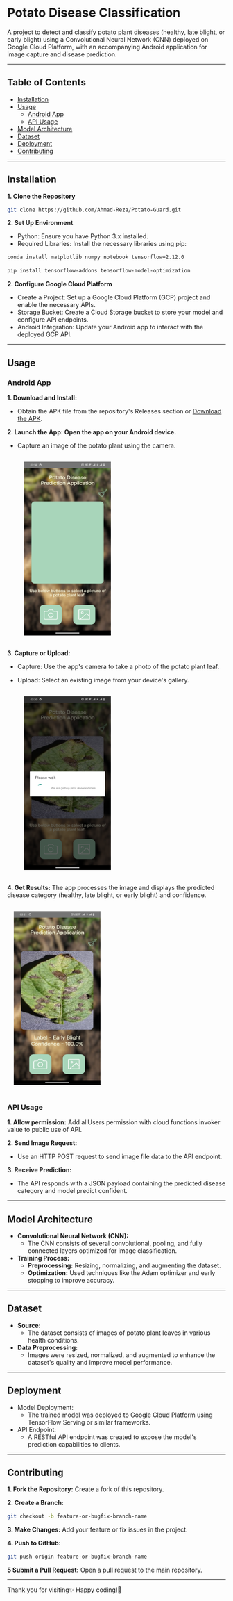 # Potato Disease Classification

A project to detect and classify potato plant diseases (healthy, late blight, or early blight) using a Convolutional Neural Network (CNN) deployed on Google Cloud Platform, with an accompanying Android application for image capture and disease prediction.

---

## Table of Contents
- [Installation](#installation)
- [Usage](#usage)
  - [Android App](#android-app)
  - [API Usage](#api-usage)
- [Model Architecture](#model-architecture)
- [Dataset](#dataset)
- [Deployment](#deployment)
- [Contributing](#contributing)

---

## Installation

**1. Clone the Repository**
```bash
git clone https://github.com/Ahmad-Reza/Potato-Guard.git
```

**2. Set Up Environment**
- Python: Ensure you have Python 3.x installed.
- Required Libraries: Install the necessary libraries using pip:
```bash
conda install matplotlib numpy notebook tensorflow=2.12.0
```
```bash
pip install tensorflow-addons tensorflow-model-optimization
```
**2. Configure Google Cloud Platform**
- Create a Project: Set up a Google Cloud Platform (GCP) project and enable the necessary APIs.
- Storage Bucket: Create a Cloud Storage bucket to store your model and configure API endpoints.
- Android Integration: Update your Android app to interact with the deployed GCP API.

---

## Usage
### Android App
**1. Download and Install:**
- Obtain the APK file from the repository's Releases section or [Download the APK](https://github.com/Ahmad-Reza/Potato-Guard/releases/download/v1.0.0/app-debug.apk).

**2. Launch the App: Open the app on your Android device.**
- Capture an image of the potato plant using the camera.

  <img src="https://raw.githubusercontent.com/Ahmad-Reza/Potato-Guard/refs/heads/main/extras/first.png" style="padding:15px" height="400" width="200">

**3. Capture or Upload:**
- Capture: Use the app's camera to take a photo of the potato plant leaf.
- Upload: Select an existing image from your device's gallery.

  <img src="https://raw.githubusercontent.com/Ahmad-Reza/Potato-Guard/refs/heads/main/extras/processing.png" style="padding:15px" height="400" width="200">

**4. Get Results:** The app processes the image and displays the predicted disease category (healthy, late blight, or early blight) and confidence.

  <img src="https://raw.githubusercontent.com/Ahmad-Reza/Potato-Guard/refs/heads/main/extras/result.png" style="padding:15px" height="400" width="200">  

### API Usage
**1. Allow permission:** Add allUsers permission with cloud functions invoker value to public use of API.

**2. Send Image Request:**
- Use an HTTP POST request to send image file data to the API endpoint.

**3. Receive Prediction:**
- The API responds with a JSON payload containing the predicted disease category and model predict confident.

---

## Model Architecture
- **Convolutional Neural Network (CNN):**
  - The CNN consists of several convolutional, pooling, and fully connected layers optimized for image classification.
- **Training Process:**
  - **Preprocessing:** Resizing, normalizing, and augmenting the dataset.
  - **Optimization:** Used techniques like the Adam optimizer and early stopping to improve accuracy.

---

## Dataset
- **Source:**
  - The dataset consists of images of potato plant leaves in various health conditions.
- **Data Preprocessing:**
  - Images were resized, normalized, and augmented to enhance the dataset's quality and improve model performance.

---

## Deployment
- Model Deployment:
  - The trained model was deployed to Google Cloud Platform using TensorFlow Serving or similar frameworks.
- API Endpoint:
  - A RESTful API endpoint was created to expose the model's prediction capabilities to clients.

---

## Contributing
**1. Fork the Repository:** Create a fork of this repository.

**2. Create a Branch:**
```bash
git checkout -b feature-or-bugfix-branch-name
```
**3. Make Changes:** Add your feature or fix issues in the project.

**4. Push to GitHub:**
```bash
git push origin feature-or-bugfix-branch-name
```
**5 Submit a Pull Request:** Open a pull request to the main repository.

---

Thank you for visiting✨ Happy coding!🚀
